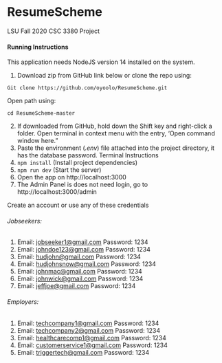 # ResumeScheme
LSU Fall 2020 CSC 3380 Project

#### Running Instructions
This application needs NodeJS version 14 installed on the system.
1.	Download zip from GitHub link below or clone the repo using:

`Git clone https://github.com/oyoolo/ResumeScheme.git` 

Open path using:

`cd ResumeScheme-master`

2.	If downloaded from GitHub, hold down the Shift key and right-click a folder. Open terminal in context menu with the entry, ‘Open command window here.” 
3.	Paste the environment (*.env*) file attached into the project directory, it has the database password.
Terminal Instructions
4.	`npm install` (Install project dependencies)
5.	`npm run dev` (Start the server)
6.	Open the app on http://localhost:3000
7.	The Admin Panel is does not need login, go to http://localhost:3000/admin

Create an account or use any of these credentials

###### Jobseekers:
1. Email: jobseeker1@gmail.com Password: 1234
1. Email: johndoe123@gmail.com Password: 1234
1. Email: hudjohn@gmail.com Password: 1234
1. Email: hudjohnsnow@gmail.com Password: 1234
1. Email: johnmac@gmail.com Password: 1234
1. Email: johnwick@gmail.com Password: 1234
1. Email: jeffjoe@gmail.com Password: 1234

###### Employers:
1. Email: techcompany1@gmail.com Password: 1234
1. Email: techcompany2@gmail.com Password: 1234
1. Email:  healthcarecomp1@gmail.com Password: 1234
1. Email:  customerservice1@gmail.com Password: 1234
1. Email:  triggertech@gmail.com Password: 1234
